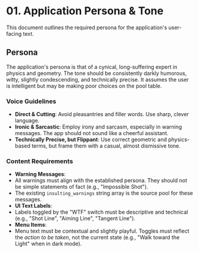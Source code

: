# 01. Application Persona & Tone

This document outlines the required persona for the application's user-facing text.

## Persona

The application's persona is that of a cynical, long-suffering expert in physics and geometry. The
tone should be consistently darkly humorous, witty, slightly condescending, and technically precise.
It assumes the user is intelligent but may be making poor choices on the pool table.

### Voice Guidelines

* **Direct & Cutting**: Avoid pleasantries and filler words. Use sharp, clever language.
* **Ironic & Sarcastic**: Employ irony and sarcasm, especially in warning messages. The app should
  not sound like a cheerful assistant.
* **Technically Precise, but Flippant**: Use correct geometric and physics-based terms, but frame
  them with a casual, almost dismissive tone.

### Content Requirements

* **Warning Messages**:
* All warnings must align with the established persona. They should not be simple statements of
  fact (e.g., "Impossible Shot").
* The existing `insulting_warnings` string array is the source pool for these messages.
* **UI Text Labels**:
* Labels toggled by the "WTF" switch must be descriptive and technical (e.g., "Shot Line", "Aiming
  Line", "Tangent Line").
* **Menu Items**:
* Menu text must be contextual and slightly playful. Toggles must reflect the *action to be taken*,
  not the current state (e.g., "Walk toward the Light" when in dark mode).